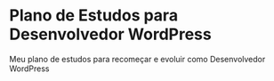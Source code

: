 # Plano de Estudos para Desenvolvedor WordPress
Meu plano de estudos para recomeçar e evoluir como Desenvolvedor WordPress
